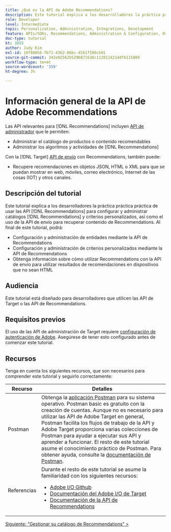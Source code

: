 ```yaml
---
title: ¿Qué es la API de Adobe Recommendations?
description: Este tutorial explica a los desarrolladores la práctica práctica práctica de usar las API de Adobe Target Recommendations para configurar y administrar catálogos de Recommendations y criterios personalizados, así como el uso de la API de envío para recuperar contenido de Recommendations.
role: Developer
level: Intermediate
topic: Personalization, Administration, Integrations, Development
feature: APIs/SDKs, Recommendations, Administration & Configuration, Overview
doc-type: tutorial
kt: 3815
author: Judy Kim
exl-id: 10f80056-fb71-4362-86bc-d161f596cb91
source-git-commit: 342e02562b5296871638c1120114214df6115809
workflow-type: tm+mt
source-wordcount: '359'
ht-degree: 3%

---
```


# Información general de la API de Adobe Recommendations

Las API relevantes para [!DNL Recommendations] incluyen [API de administrador](https://experienceleague.adobe.com/docs/target/using/apis/api-overview.html?lang=en) que le permiten:

* Administrar el catálogo de productos o contenido recomendables
* Administrar los algoritmos y actividades de [!DNL Recommendations]

Con la [!DNL Target] [API de envío](https://experienceleague.adobe.com/docs/target/using/apis/api-overview.html?lang=en) con Recommendations, también puede:

* Recupere recomendaciones en objetos JSON, HTML o XML para que se puedan mostrar en web, móviles, correo electrónico, Internet de las cosas (IOT) y otros canales.

## Descripción del tutorial

Este tutorial explica a los desarrolladores la práctica práctica práctica de usar las API [!DNL Recommendations] para configurar y administrar catálogos [!DNL Recommendations] y criterios personalizados, así como el uso de la API de envío para recuperar contenido de Recommendations. Al final de este tutorial, podrá:

* Configuración y administración de entidades mediante la API de Recommendations
* Configuración y administración de criterios personalizados mediante la API de Recommendations
* Obtenga información sobre cómo utilizar Recommendations con la API de envío para utilizar resultados de recomendaciones en dispositivos que no sean HTML

## Audiencia

Este tutorial está diseñado para desarrolladores que utilicen las API de Target o las API de Recommendations.

## Requisitos previos

El uso de las API de administración de Target requiere [configuración de autenticación de Adobe](../apis/configure-io-target-integration.md). Asegúrese de tener esto configurado antes de comenzar este tutorial.

## Recursos

Tenga en cuenta los siguientes recursos, que son necesarios para comprender este tutorial y seguirlo correctamente:

| Recurso | Detalles |
| --- | --- |
| Postman | Obtenga la [aplicación Postman](https://www.postman.com/downloads/) para su sistema operativo. Postman basic es gratuito con la creación de cuentas. Aunque no es necesario para utilizar las API de Adobe Target en general, Postman facilita los flujos de trabajo de la API y Adobe Target proporciona varias colecciones de Postman para ayudar a ejecutar sus API y aprender a funcionar. El resto de este tutorial asume el conocimiento práctico de Postman. Para obtener ayuda, consulte la [documentación de Postman](https://learning.getpostman.com/). |
| Referencias | Durante el resto de este tutorial se asume la familiaridad con los siguientes recursos:<UL><li>[Adobe I/O Github](https://github.com/adobeio)</li><li>[Documentación del Adobe I/O de Target](https://developers.adobetarget.com/api/#introduction)</li><li>[Documentación de la API de Recommendations](https://developers.adobetarget.com/api/recommendations/)</li></ul> |

[Siguiente: &quot;Gestionar su catálogo de Recommendations&quot; >](manage-catalog.md)
